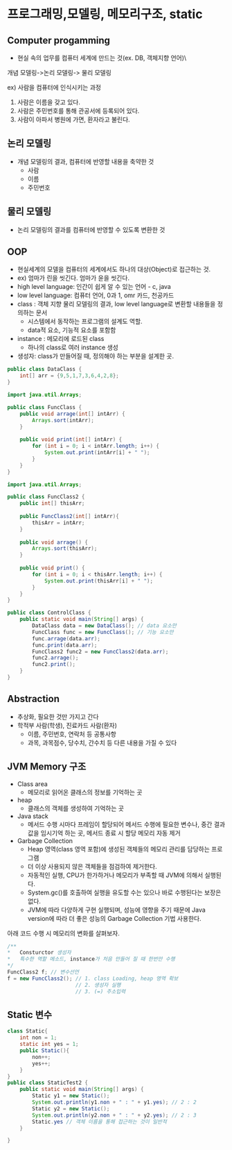 # 프로그래밍,모델링, 메모리구조, static



## Computer progamming

- 현실 속의 업무를 컴퓨터 세계에 만드는 것(ex. DB, 객체지향 언어)\

개념 모델링->논리 모델링-> 물리 모델링



ex) 사람을 컴퓨터에 인식시키는 과정

1. 사람은 이름을 갖고 있다.
2. 사람은 주민번호를 통해 관공서에 등록되어 있다.
3. 사람이 아파서 병원에 가면, 환자라고 불린다.





## 논리 모델링

- 개념 모델링의 결과, 컴퓨터에 반영할 내용을 축약한 것
  - 사람
  - 이름 
  - 주민번호



## 물리 모델링

- 논리 모델링의 결과를 컴퓨터에 반영할 수 있도록 변환한 것



## OOP

- 현실세계의 모델을 컴퓨터의 세계에서도 하나의 대상(Object)로 접근하는 것.
- ex) 엄마가 린을 씻긴다. 엄마가 윤을 씻긴다.
- high level language: 인간이 쉽게 알 수 있는 언어 - c, java
- low level language: 컴퓨터 언어, 0과 1,  omr 카드, 천공카드
- class : 객체 지향 물리 모델링의 결과, low level language로 변환할 내용들을 정의하는 문서
  - 시스템에서 동작하는 프로그램의 설계도 역할.
  - data적 요소, 기능적 요소를 포함함
- instance : 메모리에 로드된 class
  - 하나의 class로 여러 instance 생성
- 생성자: class가 만들어질 때, 정의해야 하는 부분을 설계한 곳.



```java
public class DataClass {
	int[] arr = {9,5,1,7,3,6,4,2,8};
}
```

```java
import java.util.Arrays;

public class FuncClass {
	public void arrage(int[] intArr) {
		Arrays.sort(intArr);
	}
	
	public void print(int[] intArr) {
		for (int i = 0; i < intArr.length; i++) {
			System.out.print(intArr[i] + " ");
		}
	}
}
```

```java
import java.util.Arrays;

public class FuncClass2 {
	public int[] thisArr;
	
	public FuncClass2(int[] intArr){
		thisArr = intArr;
	}
	
	public void arrage() {
		Arrays.sort(thisArr);
	}
	
	public void print() {
		for (int i = 0; i < thisArr.length; i++) {
			System.out.print(thisArr[i] + " ");
		}
	}
}
```

```java
public class ControlClass {
	public static void main(String[] args) {
		DataClass data = new DataClass(); // data 요소만
		FuncClass func = new FuncClass(); // 기능 요소만
		func.arrage(data.arr);
		func.print(data.arr);
		FuncClass2 func2 = new FuncClass2(data.arr);
		func2.arrage();
		func2.print();
	}
}
```



## Abstraction

- 추상화, 필요한 것만 가지고 간다
- 학적부 사람(학생), 진료카드 사람(환자)
  - 이름, 주민번호, 연락처 등 공통사항
  - 과목, 과목점수, 당수치, 간수치 등 다른 내용을 가질 수 있다



## JVM Memory 구조

- Class area
  - 메모리로 읽어온 클래스의 정보를 기억하는 곳
- heap
  - 클래스의 객체를 생성하여 기억하는 곳
- Java stack
  - 메서드 수행 시마다 프레임이 할당되어 메서드 수행에 필요한 변수나, 
    중간 결과 값을 임시기억 하는 곳, 메서드 종료 시 할당 메모리 자동 제거
- Garbage Collection
  - Heap 영역(class 영역 포함)에 생성된 객체들의 메모리 관리를 담당하는 프로그램
  - 더 이상 사용되지 않은 객체들을 점검하여 제거한다.
  - 자동적인 실행, CPU가 한가하거나 메모리가 부족할 때 JVM에 의해서 실행된다.
  - System.gc()를 호출하여 실행을 유도할 수는 있으나 바로 수행된다는 보장은 없다.
  - JVM에 따라 다양하게 구현 실행되며, 성능에 영향을 주기 때문에 Java version에 따라 더 좋은 성능의 Garbage Collection 기법 사용한다.



아래 코드 수행 시 메모리의 변화를 살펴보자.

```java
/**
*	Consturctor 생성자
*	특수한 역할 메소드, instance가 처음 만들어 질 때 한번만 수행
*/
FuncClass2 f; // 변수선언
f = new FuncClass2(); // 1. class Loading, heap 영역 확보
					  // 2. 생성자 실행
					  // 3. (=) 주소입력
```

## Static 변수

```java
class Static{
	int non = 1;
	static int yes = 1;
	public Static(){
		non++;
		yes++;
	}
}
public class StaticTest2 {
	public static void main(String[] args) {
		Static y1 = new Static();
		System.out.println(y1.non + " : " + y1.yes); // 2 : 2
		Static y2 = new Static();
		System.out.println(y2.non + " : " + y2.yes); // 2 : 3
        Static.yes // 객체 이름을 통해 접근하는 것이 일반적
	}

}
```

